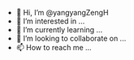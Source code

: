 - 👋 Hi, I’m @yangyangZengH
- 👀 I’m interested in ...
- 🌱 I’m currently learning ...
- 💞️ I’m looking to collaborate on ...
- 📫 How to reach me ...

<!---
yangyangZengH/yangyangZengH is a ✨ special ✨ repository because its `README.md` (this file) appears on your GitHub profile.
You can click the Preview link to take a look at your changes.
--->

